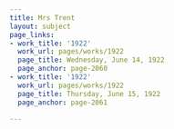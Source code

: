 ```yaml
---
title: Mrs Trent
layout: subject
page_links:
- work_title: '1922'
  work_url: pages/works/1922
  page_title: Wednesday, June 14, 1922
  page_anchor: page-2060
- work_title: '1922'
  work_url: pages/works/1922
  page_title: Thursday, June 15, 1922
  page_anchor: page-2061

---
```

